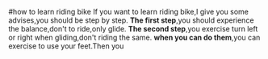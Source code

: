 #how to learn riding bike
If you want to learn riding bike,I give you some advises,you  should be step by step.
**The first step**,you should experience the balance,don't to ride,only glide.
**The second step**,you exercise turn left or right when gliding,don't riding the same.
**when you can do them**,you can exercise to use your feet.Then you
